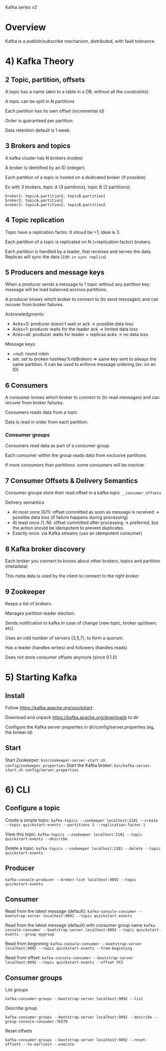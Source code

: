 Kafka series v2

# Overview

Kafka is a publish/subscribe mechanism, distributed, with fault tolerance.

# 4) Kafka Theory

## 2 Topic, partition, offsets

A topic has a name (akin to a table in a DB, without all the constraints)

A topic can be split in N partitions

Each partition has its own offset (incremental id)

Order is guaranteed per partition.

Data retention default is 1 week.

## 3 Brokers and topics

A kafka cluster has N brokers (nodes)

A broker is identified by an ID (integer).

Each partition of a topic is hosted on a dedicated broker (if possible)

Ex with 3 brokers, topic A (3 partitions), topic B (2 partitions):

```
broker1: topicA.partition3, topicB.partition1
broker2: topicA.partition1
broker3: topicA.partition2, topicB.partition2
```

## 4 Topic replication

Topic have a replication factor. It shoud be >1; ideal is 3.

Each partition of a topic is replicated on N (=replication factor) brokers.

Each partition is handled by a leader, that receives and serves the data. Replicas will sync the data (`ISR`: `in-sync replica`)

## 5 Producers and message keys

When a producer sends a message to 1 topic without any partition key: message will be load balanced accross partitions.

A producer knows which broker to connect to (to send messages) and can recover from broker failures.

Acknowledgments:

- Acks=0: producer doesn't wait or ack -> possible data loss
- Acks=1: producer waits for the leader ack -> limited data loss
- Acks=all: producer waits for leader + replicas acks -> no data loss

Message keys:

- =null: round robin
- set: set to broken hashkey%nbBrokers => same key sent to always the same partition. It can be used to enforce message ordering (ex: on an ID)

## 6 Consumers

A consumer knows which broker to connect to (to read messages) and can recover from broker failures.

Consumers reads data from a topic

Data is read in order from each partition.

### Consumer groups

Consumers read data as part of a consumer group.

Each consumer within the group reads data from exclusive partitions

If more consumers than partitions: some consumers will be inactive.

## 7 Consumer Offsets & Delivery Semantics

Consumer groups store their read offset in a kafka topic `__consumer_offsets`

Delivery semantics

- At most once (0/1): offset committed as soon as message is received -> possible data loss (if failure happens during processing)
- At least once (1..N): offset committed after processing -> preferred, but the action should be idempotent to prevent duplicates
- Exactly once: via Kafka streams (use an idempotent consumer)

## 8 Kafka broker discovery

Each broker you connect to knows about other brokers, topics and partition (metadata)

This meta data is used by the client to connect to the right broker

## 9 Zookeeper

Keeps a list of brokers.

Manages partition leader election.

Sends notification to kafka in case of change (new topic, broker up/down, etc)

Uses an odd number of servers (3,5,7), to form a quorum.

Has a leader (handles writes) and followers (handles reads)

Does not store consumer offsets anymore (since 0.1.0)

# 5) Starting Kafka

## Install

Follow https://kafka.apache.org/quickstart:

Download and unpack https://kafka.apache.org/downloads to dir

Configure the Kafka server properties in dir/config/server.properties (eg, the broker.id)

## Start

Start Zookeeper: `bin/zookeeper-server-start.sh config/zookeeper.properties`
Start the Kafka broker: `bin/kafka-server-start.sh config/server.properties`

# 6) CLI

## Configure a topic

Create a simple topic: `kafka-topics --zookeeper localhost:2181 --create --topic quickstart-events --partitions 3 --replication-factor 1`

View this topic: `kafka-topics --zookeeper localhost:2181 --topic quickstart-events --describe`

Delete a topic: `kafka-topics --zookeeper localhost:2181 --delete --topic quickstart-events`

## Producer

`kafka-console-producer --broker-list localhost:9092 --topic quickstart-events`

## Consumer

Read from the latest message (default):
`kafka-console-consumer --bootstrap-server localhost:9092 --topic quickstart-events`

Read from the latest message (default) with consumer group name
`kafka-console-consumer --bootstrap-server localhost:9092 --topic quickstart-events --group mygroup`

Read from beginning:
`kafka-console-consumer --bootstrap-server localhost:9092 --topic quickstart-events --from-beginning`

Read from offset:
`kafka-console-consumer --bootstrap-server localhost:9092 --topic quickstart-events --offset XYZ`

## Consumer groups

List groups

`kafka-consumer-groups --bootstrap-server localhost:9092 --list`

Describe group

`kafka-consumer-groups --bootstrap-server localhost:9092 --describe --group console-consumer-76579`

Reset offsets

`kafka-consumer-groups --bootstrap-server localhost:9092 --reset-offsets --to-earliest --execute`
